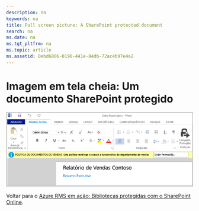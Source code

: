 ```yaml
---
description: na
keywords: na
title: Full screen picture: A SharePoint protected document
search: na
ms.date: na
ms.tgt_pltfrm: na
ms.topic: article
ms.assetid: 0ebd6806-0190-441e-84db-72ac4b97e4a2
---
```

# Imagem em tela cheia: Um documento SharePoint protegido
![](../Image/AzRMS_StoryboardSPO_3.png)

Voltar para o [Azure RMS em ação: Bibliotecas protegidas com o SharePoint Online](http://technet.microsoft.com/library/jj585026.aspx).

